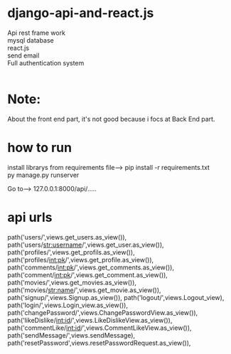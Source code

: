 # django-api-and-react.js

Api rest frame work <br/>
mysql database <br/>
react.js <br/>
send email <br/>
Full authentication system <br/>
<br/>
# Note:
About the front end part, it's not good because i focs at Back End part.

# how to run 
install librarys from requirements file--> pip install -r requirements.txt <br/>
py manage.py runserver <br/>

Go to-->  127.0.0.1:8000/api/.....

# api urls
path('users/',views.get_users.as_view()),
path('users/<str:username>/',views.get_user.as_view()),
path('profiles/',views.get_profils.as_view()),
path('profiles/<int:pk>/',views.get_profile.as_view()),
path('comments/<int:pk>/',views.get_comments.as_view()),
path('comment/<int:pk>/',views.get_comment.as_view()),
path('movies/',views.get_movies.as_view()),
path('movies/<str:name>/',views.get_movie.as_view()),
path('signup/',views.Signup.as_view()),
path('logout/',views.Logout_view),
path('login/',views.Login_view.as_view()),
path('changePassword/',views.ChangePasswordView.as_view()),
path('likeDislike/<int:id>/',views.LikeDislikeView.as_view()),
path('commentLike/<int:id>/',views.CommentLikeView.as_view()),
path('sendMessage/',views.sendMessage),
path('resetPassword',views.resetPasswordRequest.as_view()),



